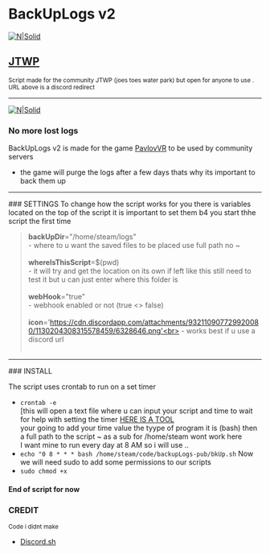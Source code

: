 # BackUpLogs v2

[![N|Solid](https://media.moddb.com/images/members/4/3380/3379652/profile/Discord_button.png)](https://www.jtwp.org)
## [JTWP](https://jtwp.org)


<sub>Script made for the community JTWP (joes toes water park) but open for anyone to use . URL above is a discord redirect </sub>
<hr>

[![N|Solid](https://cdn.discordapp.com/attachments/932110907729920080/1130216713493938187/pvl.jpg)](https://nodesource.com/products/nsolid)

### No more lost logs 
BackUpLogs v2 is made for the game [PavlovVR](https://www.vankrupt.com/) to be used by community servers 



- the game will purge the logs after a few days thats why its important to back them up 

<hr>
### SETTINGS
To change how the script works for you there is variables located on the top of the script it is important to set them b4 you start thhe script the first time 

> **backUpDir**="/home/steam/logs" <br>
    - where to u want the saved files to be placed use full path no ~ <br><br>
**whereIsThisScript**=$(pwd)<br>
    - it will try and get the location on its own if left like this still need to test it but u can just enter where this folder is <br><br>
**webHook**="true"<br>
    - webhook enabled or not (true <> false) <br><br>
**icon**='https://cdn.discordapp.com/attachments/932110907729920080/1130204308315578459/6328646.png'<br>
    - works best if u use a discord url <br><br>
<hr>
### INSTALL

 The script uses crontab to run on a set timer <br>
-  `crontab -e` <br>
    [this will open a text file where u can input your script and time to wait for help with setting the timer [HERE IS A TOOL](https://crontab.cronhub.io/) <br>
    your going to add your time value the tyype of program it is (bash) then a full path to the script ~ as a sub for /home/steam wont work here <br>
I want mine to run every day at 8 AM so i will use ..
- `echo "0 8 * * * bash /home/steam/code/backupLogs-pub/bkUp.sh`
Now we will need sudo to add some permissions to our scripts 
- `sudo chmod +x `
#### End of script for now 

### CREDIT
<sub>Code i didnt make </sub> 
- [Discord.sh](https://github.com/fieu/discord.sh) 
